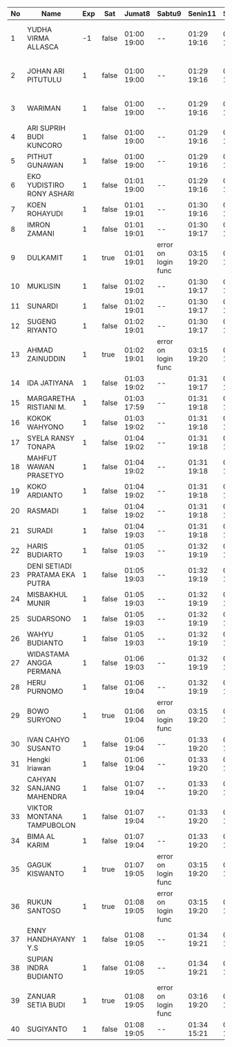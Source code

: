 | No | Name | Exp | Sat | Jumat8 | Sabtu9 | Senin11 | Selasa12 | Rabu13 | Kamis14 | Jumat15 | Sabtu16 | Senin18 | 19 | Selasa19 | Rabu20 | Kamis21 | 22 | Jumat22 | Sabtu23 | 25 |
|-----|-----|-----|-----|-----|-----|-----|-----|-----|-----|-----|-----|-----|-----|-----|-----|-----|-----|-----|-----|-----|
| 1 | YUDHA VIRMA ALLASCA | -1 | false | 01:00 19:00 | -- | 01:29 19:16 | 01:25 19:28 | 01:01 19:09 | 01:10 19:17 | 01:10 19:11 | -- | 01:29 19:02 | error on login func | 03:26 19:28 | 01:25 19:12 | 01:24 19:12 | error on login func | 03:09 19:11 | -- | error on login func |
| 2 | JOHAN ARI PITUTULU | 1 | false | 01:00 19:00 | -- | 01:29 19:16 | 01:25 19:28 | 01:01 19:09 | 01:10 19:17 | 01:10 19:11 | -- | 01:29 19:02 | error on login func | 03:26 19:28 | 01:25 19:12 | 01:24 19:12 | error on login func | 03:09 19:11 | -- | 01:19 - |
| 3 | WARIMAN | 1 | false | 01:00 19:00 | -- | 01:29 19:16 | 01:25 19:28 | 01:01 19:09 | 01:10 19:17 | 01:10 19:11 | -- | 01:29 19:02 | 01:19 19:28 | 01:25 19:12 | 01:24 19:12 | error on login func | 03:09 19:11 | -- | 01:19 - |
| 4 | ARI SUPRIH BUDI KUNCORO | 1 | false | 01:00 19:00 | -- | 01:29 19:16 | 01:25 19:28 | 01:01 19:09 | 01:10 19:17 | 01:10 19:11 | -- | 01:29 19:02 | 01:19 19:28 | 01:25 19:12 | 01:24 19:12 | error on login func | 03:09 19:11 | -- | 01:20 - |
| 5 | PITHUT GUNAWAN | 1 | false | 01:00 19:00 | -- | 01:29 19:16 | 01:25 19:28 | 01:01 19:09 | 01:10 19:17 | 01:10 19:11 | -- | 01:29 19:02 | 01:19 19:28 | 01:25 19:12 | 01:24 19:12 | 01:19 19:11 | -- | 01:20 - |
| 6 | EKO YUDISTIRO RONY ASHARI | 1 | false | 01:01 19:00 | -- | 01:29 19:16 | 01:25 19:28 | 01:01 19:09 | 01:10 19:17 | 03:15 19:11 | -- | 01:29 19:02 | 01:19 19:28 | 01:25 19:12 | 01:24 19:12 | 01:19 19:11 | -- | 01:20 - |
| 7 | KOEN ROHAYUDI | 1 | false | 01:01 19:01 | -- | 01:30 19:16 | 01:25 19:29 | 01:01 19:09 | 01:10 19:17 | 03:15 19:11 | -- | 01:29 19:02 | 01:19 19:29 | 01:26 19:12 | 01:24 19:12 | 01:19 19:12 | -- | 01:20 - |
| 8 | IMRON ZAMANI | 1 | false | 01:01 19:01 | -- | 01:30 19:17 | 01:26 19:29 | 01:02 19:10 | 01:11 19:18 | 03:16 19:12 | -- | 01:30 19:03 | 01:19 19:29 | 01:26 19:13 | 01:25 19:13 | 01:19 19:12 | -- | 01:20 - |
| 9 | DULKAMIT | 1 | true | 01:01 19:01 | error on login func | 03:15 19:20 | 01:30 19:17 | 01:26 19:29 | 01:02 19:10 | 01:11 19:18 | 03:16 19:12 | 01:07 19:15 | 01:30 19:03 | 01:20 19:29 | 01:26 19:13 | 01:25 19:13 | 01:19 19:12 | 01:10 19:12 | 01:20 - |
| 10 | MUKLISIN | 1 | false | 01:02 19:01 | -- | 01:30 19:17 | 01:26 19:29 | 01:02 19:10 | 01:11 19:18 | 03:16 19:12 | -- | 01:30 19:03 | 01:20 19:29 | 01:26 19:13 | 01:25 19:13 | 01:19 19:12 | -- | 01:20 - |
| 11 | SUNARDI | 1 | false | 01:02 19:01 | -- | 01:30 19:17 | 01:26 19:29 | 01:02 19:10 | 01:11 19:18 | 03:16 19:12 | -- | 01:30 19:03 | 01:20 19:29 | 01:26 19:13 | 01:25 19:13 | 01:20 19:12 | -- | 01:21 - |
| 12 | SUGENG RIYANTO | 1 | false | 01:02 19:01 | -- | 01:30 19:17 | 01:26 19:29 | 01:02 19:10 | 01:11 19:18 | 03:16 19:12 | -- | 01:30 19:03 | 01:20 19:29 | 01:26 19:13 | 01:25 19:13 | 01:20 19:12 | -- | 01:21 - |
| 13 | AHMAD ZAINUDDIN | 1 | true | 01:02 19:01 | error on login func | 03:15 19:20 | 01:30 19:17 | 01:27 19:29 | 01:02 19:10 | 01:11 19:18 | 03:16 19:12 | 01:07 19:15 | 01:30 19:03 | 01:20 19:30 | 01:26 19:13 | 01:25 19:13 | 01:20 19:12 | 01:10 19:12 | 01:21 - |
| 14 | IDA JATIYANA | 1 | false | 01:03 19:02 | -- | 01:31 19:17 | 01:27 19:30 | 01:02 19:10 | 01:11 19:18 | 03:16 19:13 | -- | 01:30 19:03 | 01:20 19:30 | 01:27 19:13 | 01:25 19:14 | 01:20 19:12 | -- | 01:21 - |
| 15 | MARGARETHA RISTIANI M. | 1 | false | 01:03 17:59 | -- | 01:31 19:18 | 01:28 19:30 | 01:03 19:11 | 01:12 19:19 | 03:17 19:13 | -- | 01:31 19:04 | 01:20 19:30 | 01:27 19:14 | 01:26 19:14 | 01:20 19:13 | -- | 01:21 - |
| 16 | KOKOK WAHYONO | 1 | false | 01:03 19:02 | -- | 01:31 19:18 | 01:28 19:30 | 01:03 19:11 | 01:12 19:19 | 03:17 19:13 | -- | 01:31 19:04 | 01:21 19:30 | 01:27 19:14 | 01:26 19:14 | 01:20 19:13 | -- | 01:21 - |
| 17 | SYELA RANSY TONAPA | 1 | false | 01:04 19:02 | -- | 01:31 19:18 | 01:28 19:30 | 01:03 19:11 | 03:11 19:19 | 03:17 19:13 | -- | 01:31 19:04 | 01:21 19:30 | 01:27 19:14 | 01:26 19:14 | 01:20 19:13 | -- | 01:21 - |
| 18 | MAHFUT WAWAN PRASETYO | 1 | false | 01:04 19:02 | -- | 01:31 19:18 | 01:28 19:30 | 01:03 19:11 | 03:11 19:19 | 03:17 19:13 | -- | 01:31 19:04 | 01:21 19:30 | 01:27 19:14 | 01:26 19:14 | 01:21 19:13 | -- | 01:22 - |
| 19 | KOKO ARDIANTO | 1 | false | 01:04 19:02 | -- | 01:31 19:18 | 01:28 19:30 | 01:03 19:11 | 03:11 19:19 | 03:17 19:13 | -- | 01:31 19:04 | 01:21 19:30 | 01:27 19:14 | 01:26 19:14 | 01:21 19:13 | -- | 01:22 - |
| 20 | RASMADI | 1 | false | 01:04 19:02 | -- | 01:31 19:18 | 01:28 19:30 | 01:03 19:11 | 03:11 19:19 | 03:17 19:13 | -- | 01:31 19:04 | 01:21 19:31 | 01:27 19:14 | 01:26 19:14 | 01:21 19:13 | -- | 01:22 - |
| 21 | SURADI | 1 | false | 01:04 19:03 | -- | 01:31 19:18 | 01:28 19:31 | 01:03 19:11 | 03:11 19:19 | 03:17 19:14 | -- | 01:31 19:04 | 01:21 19:31 | 01:28 19:14 | 01:26 19:15 | 01:21 19:14 | -- | 01:22 - |
| 22 | HARIS BUDIARTO | 1 | false | 01:05 19:03 | -- | 01:32 19:19 | 01:28 19:31 | 01:04 19:12 | 03:11 19:20 | 03:18 19:14 | -- | 01:32 19:05 | 01:22 19:31 | 01:28 19:15 | 01:27 19:15 | 01:21 19:14 | -- | 01:22 - |
| 23 | DENI SETIADI PRATAMA EKA PUTRA | 1 | false | 01:05 19:03 | -- | 01:32 19:19 | 01:29 19:31 | 01:04 19:12 | 03:12 19:20 | 03:18 19:14 | -- | 01:32 19:05 | 01:22 19:31 | 01:28 19:15 | 01:27 19:15 | 01:21 19:14 | -- | 01:22 - |
| 24 | MISBAKHUL MUNIR | 1 | false | 01:05 19:03 | -- | 01:32 19:19 | 01:29 19:31 | 01:04 19:12 | 03:12 19:20 | 03:18 19:14 | -- | 01:32 19:05 | 01:22 19:31 | 01:28 19:15 | 01:27 19:15 | 01:21 19:14 | -- | 01:22 - |
| 25 | SUDARSONO | 1 | false | 01:05 19:03 | -- | 01:32 19:19 | 01:29 19:31 | 01:04 19:12 | 03:12 19:20 | 03:18 19:14 | -- | 01:32 19:05 | 01:22 19:31 | 01:28 19:15 | 01:27 19:15 | 01:22 19:14 | -- | 01:23 - |
| 26 | WAHYU BUDIANTO | 1 | false | 01:05 19:03 | -- | 01:32 19:19 | 01:29 19:31 | 01:04 19:12 | 03:12 19:20 | 03:18 19:14 | -- | 01:32 19:05 | 01:22 19:31 | 01:28 19:15 | 01:27 19:15 | 01:22 19:14 | -- | 01:23 - |
| 27 | WIDASTAMA ANGGA PERMANA | 1 | false | 01:06 19:03 | -- | 01:32 19:19 | 01:29 19:32 | 01:04 19:12 | 03:12 19:20 | 03:18 19:14 | -- | 01:32 19:05 | 01:22 19:32 | 01:28 19:15 | 01:27 19:15 | 01:22 19:14 | -- | 01:23 - |
| 28 | HERU PURNOMO | 1 | false | 01:06 19:04 | -- | 01:32 19:19 | 01:29 19:32 | 01:04 19:12 | 03:12 19:20 | 03:18 19:15 | -- | 01:32 19:05 | 01:22 19:32 | 01:29 19:15 | 01:27 19:16 | 01:22 19:15 | -- | 01:23 - |
| 29 | BOWO SURYONO | 1 | true | 01:06 19:04 | error on login func | 03:15 19:20 | 01:33 19:20 | 01:29 19:32 | 01:04 19:13 | 03:12 19:21 | 03:18 19:15 | 01:07 19:15 | 01:33 19:06 | 01:22 19:32 | 01:29 19:16 | 01:28 19:16 | 01:22 19:15 | 01:10 19:12 | 01:23 - |
| 30 | IVAN CAHYO SUSANTO | 1 | false | 01:06 19:04 | -- | 01:33 19:20 | 01:30 19:32 | 01:05 19:13 | 03:13 19:21 | 03:19 19:15 | -- | 01:33 19:06 | 01:23 19:32 | 01:29 19:16 | 01:28 19:16 | 01:22 19:15 | -- | 01:23 - |
| 31 | Hengki Iriawan | 1 | false | 01:06 19:04 | -- | 01:33 19:20 | 01:30 19:32 | 01:05 19:13 | 03:13 19:21 | 03:19 19:15 | -- | 01:34 19:06 | 01:23 19:32 | 01:29 19:16 | 01:28 19:16 | 01:22 19:15 | -- | 01:23 - |
| 32 | CAHYAN SANJANG MAHENDRA | 1 | false | 01:07 19:04 | -- | 01:33 19:20 | 01:30 19:32 | 01:05 19:13 | 03:13 19:21 | 03:19 19:15 | -- | 01:34 19:06 | 01:23 19:32 | 01:29 19:16 | 01:28 19:16 | 01:23 19:15 | -- | 01:24 - |
| 33 | VIKTOR MONTANA TAMPUBOLON | 1 | false | 01:07 19:04 | -- | 01:33 19:20 | 01:30 19:32 | 01:05 19:13 | 03:13 19:21 | 03:20 19:15 | -- | 01:34 19:06 | 01:23 19:32 | 01:29 19:16 | 01:28 19:16 | 01:23 19:15 | -- | 01:24 - |
| 34 | BIMA AL KARIM | 1 | false | 01:07 19:04 | -- | 01:33 19:20 | 01:30 19:33 | 01:05 19:13 | 03:13 19:21 | 03:20 19:15 | -- | 01:34 19:06 | 01:23 19:33 | 01:29 19:16 | 01:28 19:16 | 01:23 19:16 | -- | 01:24 - |
| 35 | GAGUK KISWANTO | 1 | true | 01:07 19:05 | error on login func | 03:15 19:20 | 01:33 19:20 | 01:30 19:33 | 01:05 19:13 | 03:13 19:21 | 03:20 19:16 | 01:07 19:15 | 01:34 19:06 | 01:23 19:33 | 01:30 19:17 | 01:28 19:17 | 01:23 19:16 | 01:10 19:12 | 01:24 - |
| 36 | RUKUN SANTOSO | 1 | true | 01:08 19:05 | error on login func | 03:15 19:20 | 01:34 19:21 | 01:30 19:33 | 01:05 19:14 | 03:13 19:22 | 03:20 19:16 | 01:07 19:15 | 01:34 19:07 | 01:23 19:33 | 01:30 19:17 | 01:29 19:17 | 01:23 19:16 | 01:10 19:12 | 01:24 - |
| 37 | ENNY HANDHAYANY Y.S | 1 | false | 01:08 19:05 | -- | 01:34 19:21 | 01:31 19:33 | 01:06 19:14 | 03:14 19:22 | 03:20 19:16 | -- | 01:35 19:07 | 01:24 19:33 | 01:30 19:17 | 01:29 19:17 | 01:23 19:16 | -- | 01:24 - |
| 38 | SUPIAN INDRA BUDIANTO | 1 | false | 01:08 19:05 | -- | 01:34 19:21 | 01:31 19:33 | 01:06 19:14 | 03:14 19:22 | 03:20 19:16 | -- | 01:35 19:07 | 01:24 19:33 | 01:30 19:17 | 01:29 19:17 | 01:23 19:16 | -- | 01:24 - |
| 39 | ZANUAR SETIA BUDI | 1 | true | 01:08 19:05 | error on login func | 03:16 19:20 | 01:34 19:21 | 01:31 19:33 | 01:06 19:14 | 03:14 19:22 | 03:21 19:16 | 01:07 19:15 | 01:35 19:07 | 01:24 19:33 | 01:30 19:17 | 01:29 19:17 | 01:23 19:16 | error on login func | 03:02 19:12 | 01:25 - |
| 40 | SUGIYANTO | 1 | false | 01:08 19:05 | -- | 01:34 15:21 | 01:31 19:34 | 01:06 19:14 | 03:14 16:08 | 03:21 16:01 | -- | 01:35 19:07 | 01:24 18:50 | 01:30 17:37 | 01:29 16:17 | 01:24 17:27 | -- | 01:25 - |
